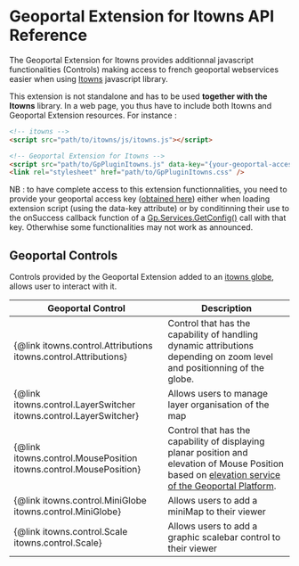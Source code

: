 # Geoportal Extension for Itowns API Reference

The Geoportal Extension for Itowns provides additionnal javascript functionalities (Controls) making access to french geoportal webservices easier when using <a href="http://www.itowns-project.org">Itowns</a> javascript library.

This extension is not standalone and has to be used **together with the Itowns** library. In a web page, you thus have to include both Itowns and Geoportal Extension resources. For instance :


``` html
<!-- itowns -->
<script src="path/to/itowns/js/itowns.js"></script>

<!-- Geoportal Extension for Itowns -->
<script src="path/to/GpPluginItowns.js" data-key="{your-geoportal-access-key}"></script>
<link rel="stylesheet" href="path/to/GpPluginItowns.css" />
```

NB : to have complete access to this extension functionnalities, you need to provide your geoportal access key (<a href="http://professionnels.ign.fr/ign/contrats" target="_blank">obtained here</a>) either when loading extension script (using the data-key attribute) or by conditinning their use to the onSuccess callback function of a <a href="http://ignf.github.io/geoportal-access-lib/v1.0.0-beta.2/jsdoc/module-Services.html#~getConfig" target="_blank">Gp.Services.GetConfig()</a> call with that key. Otherwhise some functionalities may not work as announced.


## Geoportal Controls

Controls provided by the Geoportal Extension added to an <a href="http://www.itowns-project.org/itowns/examples/globe.html" target="_blank">itowns globe</a>, allows user to interact with it.

| Geoportal Control | Description |
| - | - |
| {@link itowns.control.Attributions itowns.control.Attributions} | Control that has the capability of handling dynamic attributions depending on zoom level and positionning of the globe. |
| {@link itowns.control.LayerSwitcher itowns.control.LayerSwitcher} | Allows users to manage layer organisation of the map |
| {@link itowns.control.MousePosition itowns.control.MousePosition} | Control that has the capability of displaying planar position and elevation of Mouse Position based on <a href="http://api.ign.fr/tech-docs-js/developpeur/alti.html" target="_blank">elevation service of the Geoportal Platform</a>. |
| {@link itowns.control.MiniGlobe itowns.control.MiniGlobe} | Allows users to add a miniMap to their viewer |
| {@link itowns.control.Scale itowns.control.Scale} | Allows users to add a graphic scalebar control to their viewer |
